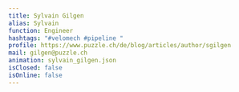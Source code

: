 ```yaml
---
title: Sylvain Gilgen
alias: Sylvain
function: Engineer
hashtags: "#velomech #pipeline "
profile: https://www.puzzle.ch/de/blog/articles/author/sgilgen
mail: gilgen@puzzle.ch
animation: sylvain_gilgen.json
isClosed: false
isOnline: false
---
```

